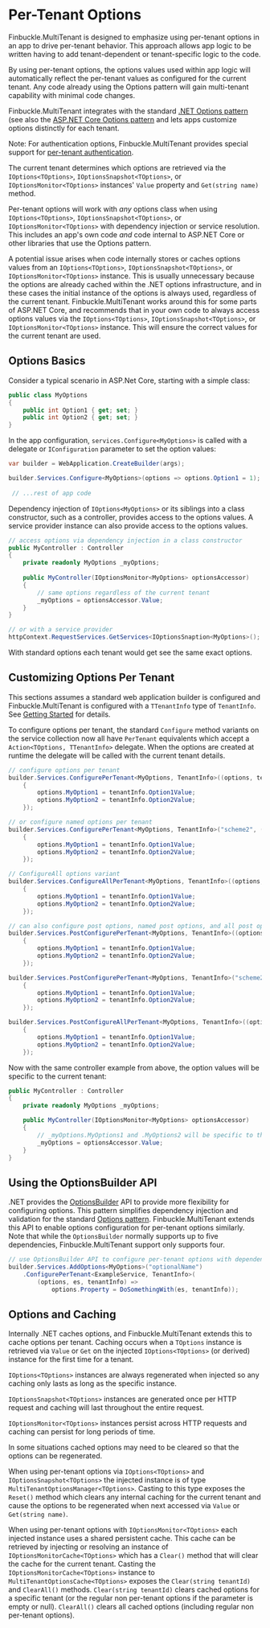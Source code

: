 # Per-Tenant Options

Finbuckle.MultiTenant is designed to emphasize using per-tenant options in an app to drive per-tenant behavior. This
approach allows app logic to be written having to add tenant-dependent or tenant-specific logic to the code.

By using per-tenant options, the options values used within app logic will automatically
reflect the per-tenant values as configured for the current tenant. Any code already using the Options pattern will gain
multi-tenant capability with minimal code changes.

Finbuckle.MultiTenant integrates with the
standard [.NET Options pattern](https://learn.microsoft.com/en-us/dotnet/core/extensions/options) (see also the [ASP.NET
Core Options pattern](https://docs.microsoft.com/en-us/aspnet/core/fundamentals/configuration/options) and lets apps
customize options distinctly for each tenant.

Note: For authentication options, Finbuckle.MultiTenant provides special support
for [per-tenant authentication](Authentication).

The current tenant determines which options are retrieved via
the `IOptions<TOptions>`, `IOptionsSnapshot<TOptions>`, or `IOptionsMonitor<TOptions>` instances' `Value` property and
`Get(string name)` method.

Per-tenant options will work with *any* options class when using `IOptions<TOptions>`, `IOptionsSnapshot<TOptions>`,
or `IOptionsMonitor<TOptions>` with dependency injection or service resolution. This includes an app's own code *and*
code internal to ASP.NET Core or other libraries that use the Options pattern.

A potential issue arises when code internally stores or caches options values from
an `IOptions<TOptions>`, `IOptionsSnapshot<TOptions>`, or `IOptionsMonitor<TOptions>` instance. This is usually
unnecessary because the options are already cached within the .NET options infrastructure, and in these cases the
initial instance of the options is always used, regardless of the current tenant. Finbuckle.MultiTenant works around
this for some parts of
ASP.NET Core, and recommends that in your own code to always access options values via
the `IOptions<TOptions>`, `IOptionsSnapshot<TOptions>`, or `IOptionsMonitor<TOptions>` instance. This will ensure the
correct values for the current tenant are used.

## Options Basics

Consider a typical scenario in ASP.Net Core, starting with a simple class:

```csharp
public class MyOptions
{
    public int Option1 { get; set; }
    public int Option2 { get; set; }
}
```

In the app configuration, `services.Configure<MyOptions>` is called with a delegate
or `IConfiguration` parameter to set the option values:

```csharp
var builder = WebApplication.CreateBuilder(args);

builder.Services.Configure<MyOptions>(options => options.Option1 = 1);
        
 // ...rest of app code
```

Dependency injection of `IOptions<MyOptions>` or its siblings into a class constructor, such as a controller, provides
access to the options values. A service provider instance can also provide access to the options values.

```csharp
// access options via dependency injection in a class constructor
public MyController : Controller
{
    private readonly MyOptions _myOptions;
    
    public MyController(IOptionsMonitor<MyOptions> optionsAccessor)
    {
        // same options regardless of the current tenant
        _myOptions = optionsAccessor.Value;
    }
}

// or with a service provider
httpContext.RequestServices.GetServices<IOptionsSnaption<MyOptions>();
```

With standard options each tenant would get see the same exact options.

## Customizing Options Per Tenant

This sections assumes a standard web application builder is configured and Finbuckle.MultiTenant is configured with
a `TTenantInfo` type of `TenantInfo`.
See [Getting Started](GettingStarted) for details.

To configure options per tenant, the standard `Configure` method variants on the service collection now all
have `PerTenant` equivalents which accept a `Action<TOptions, TTenantInfo>` delegate. When the options are created at
runtime the delegate will be called with the current tenant details.

```csharp
// configure options per tenant
builder.Services.ConfigurePerTenant<MyOptions, TenantInfo>((options, tenantInfo) =>
    {
        options.MyOption1 = tenantInfo.Option1Value;
        options.MyOption2 = tenantInfo.Option2Value;
    });

// or configure named options per tenant
builder.Services.ConfigurePerTenant<MyOptions, TenantInfo>("scheme2", (options, tenantInfo) =>
    {
        options.MyOption1 = tenantInfo.Option1Value;
        options.MyOption2 = tenantInfo.Option2Value;
    });

// ConfigureAll options variant
builder.Services.ConfigureAllPerTenant<MyOptions, TenantInfo>((options, tenantInfo) =>
    {
        options.MyOption1 = tenantInfo.Option1Value;
        options.MyOption2 = tenantInfo.Option2Value;
    });

// can also configure post options, named post options, and all post options variants
builder.Services.PostConfigurePerTenant<MyOptions, TenantInfo>((options, tenantInfo) =>
    {
        options.MyOption1 = tenantInfo.Option1Value;
        options.MyOption2 = tenantInfo.Option2Value;
    });

builder.Services.PostConfigurePerTenant<MyOptions, TenantInfo>("scheme2", (options, tenantInfo) =>
    {
        options.MyOption1 = tenantInfo.Option1Value;
        options.MyOption2 = tenantInfo.Option2Value;
    });

builder.Services.PostConfigureAllPerTenant<MyOptions, TenantInfo>((options, tenantInfo) =>
    {
        options.MyOption1 = tenantInfo.Option1Value;
        options.MyOption2 = tenantInfo.Option2Value;
    });
```

Now with the same controller example from above, the option values will be specific to the current tenant:

```csharp
public MyController : Controller
{
    private readonly MyOptions _myOptions;

    public MyController(IOptionsMonitor<MyOptions> optionsAccessor)
    {
        // _myOptions.MyOptions1 and .MyOptions2 will be specific to the current tenant.
        _myOptions = optionsAccessor.Value;
    }
}
```

## Using the OptionsBuilder API

.NET provides
the [OptionsBuilder](https://learn.microsoft.com/en-us/aspnet/core/fundamentals/configuration/options?view=aspnetcore-8.0#optionsbuilder-api)
API to provide more flexibility for configuring options. This pattern simplifies dependency injection and validation for
the standard [Options pattern](https://learn.microsoft.com/en-us/dotnet/core/extensions/options). Finbuckle.MultiTenant
extends this API to enable options configuration for per-tenant options similarly. Note that while the `OptionsBuilder`
normally supports up to five dependencies, Finbuckle.MultiTenant support only supports four.

```csharp
// use OptionsBuilder API to configure per-tenant options with dependencies
builder.Services.AddOptions<MyOptions>("optionalName")
    .ConfigurePerTenant<ExampleService, TenantInfo>(
        (options, es, tenantInfo) =>
            options.Property = DoSomethingWith(es, tenantInfo));
```

## Options and Caching

Internally .NET caches options, and Finbuckle.MultiTenant extends this to cache options per tenant. Caching
occurs when a `TOptions` instance is retrieved via `Value` or `Get` on the injected `IOptions<TOptions>` (or derived)
instance for the first time for a tenant.

`IOptions<TOptions>` instances are always regenerated when injected so any caching only lasts as long as the specific
instance.

`IOptionsSnapshot<TOptions>` instances are generated once per HTTP request and caching will last throughout the entire
request.

`IOptionsMonitor<TOptions>` instances persist across HTTP requests and caching can persist for long periods of time.

In some situations cached options may need to be cleared so that the options can be regenerated.

When using per-tenant options via `IOptions<TOptions>` and `IOptionsSnapshot<TOptions>` the injected instance is of
type `MultiTenantOptionsManager<TOptions>`. Casting to this type exposes the `Reset()` method which clears any internal
caching for the current tenant and cause the options to be regenerated when next accessed via `Value`
or `Get(string name)`.

When using per-tenant options with `IOptionsMonitor<TOptions>` each injected instance uses a shared persistent cache.
This cache can be retrieved by injecting or resolving an instance of `IOptionsMonitorCache<TOptions>` which has
a `Clear()` method that will clear the cache for the current tenant. Casting the `IOptionsMonitorCache<TOptions>`
instance to `MultiTenantOptionsCache<TOptions>` exposes the `Clear(string tenantId)` and `ClearAll()`
methods. `Clear(string tenantId)` clears cached options for a specific tenant (or the regular non per-tenant options if
the parameter is empty or null). `ClearAll()` clears all cached options (including regular non per-tenant options).
